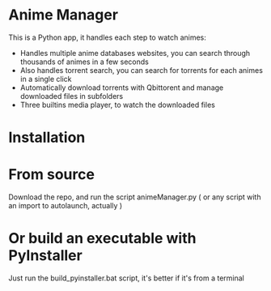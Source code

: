 
# Anime Manager

This is a Python app, it handles each step to watch animes:
- Handles multiple anime databases websites, you can search through thousands of animes in a few seconds
- Also handles torrent search, you can search for torrents for each animes in a single click
- Automatically download torrents with Qbittorent and manage downloaded files in subfolders
- Three builtins media player, to watch the downloaded files

# Installation
# From source
Download the repo, and run the script animeManager.py ( or any script with an import to autolaunch, actually )

# Or build an executable with PyInstaller
Just run the build_pyinstaller.bat script, it's better if it's from a terminal
